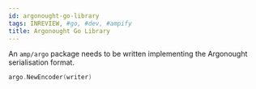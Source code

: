 ```yaml
---
id: argonought-go-library
tags: INREVIEW, #go, #dev, #ampify
title: Argonought Go Library
---
```


An `amp/argo` package needs to be written implementing the Argonought serialisation format.

  ```go
  argo.NewEncoder(writer)
  ```